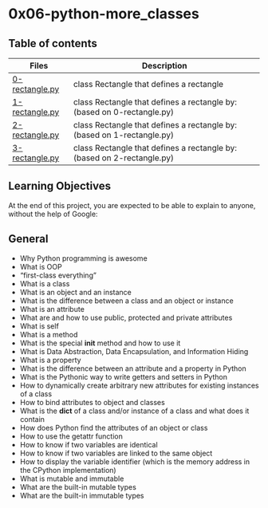 # 0x06-python-more_classes

## Table of contents

Files | Description
------ | ------
[0-rectangle.py](https://github.com/ronroeandassociates/holbertonschool-higher_level_programming/blob/main/0x06-python-more_classes/0-rectangle.py) | class Rectangle that defines a rectangle
[1-rectangle.py](https://github.com/ronroeandassociates/holbertonschool-higher_level_programming/blob/main/0x06-python-more_classes/1-rectangle.py) | class Rectangle that defines a rectangle by: (based on 0-rectangle.py)
[2-rectangle.py](https://github.com/ronroeandassociates/holbertonschool-higher_level_programming/blob/main/0x06-python-more_classes/2-rectangle.py) | class Rectangle that defines a rectangle by: (based on 1-rectangle.py)
[3-rectangle.py](https://github.com/ronroeandassociates/holbertonschool-higher_level_programming/blob/main/0x06-python-more_classes/3-rectangle.py) | class Rectangle that defines a rectangle by: (based on 2-rectangle.py)

## Learning Objectives
At the end of this project, you are expected to be able to explain to anyone, without the help of Google:

## General
- Why Python programming is awesome
- What is OOP
- “first-class everything”
- What is a class
- What is an object and an instance
- What is the difference between a class and an object or instance
- What is an attribute
- What are and how to use public, protected and private attributes
- What is self
- What is a method
- What is the special __init__ method and how to use it
- What is Data Abstraction, Data Encapsulation, and Information Hiding
- What is a property
- What is the difference between an attribute and a property in Python
- What is the Pythonic way to write getters and setters in Python
- How to dynamically create arbitrary new attributes for existing instances of a class
- How to bind attributes to object and classes
- What is the __dict__ of a class and/or instance of a class and what does it contain
- How does Python find the attributes of an object or class
- How to use the getattr function
- How to know if two variables are identical
- How to know if two variables are linked to the same object
- How to display the variable identifier (which is the memory address in the CPython implementation)
- What is mutable and immutable
- What are the built-in mutable types
- What are the built-in immutable types
